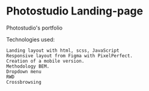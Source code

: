 # Photostudio Landing-page
Photostudio's portfolio

Technologies used:

    Landing layout with html, scss, JavaScript
    Responsive layout from Figma with PixelPerfect.
    Creation of a mobile version.
    Methodology BEM.
    Dropdown menu
    RWD
    Crossbrowsing
